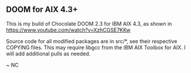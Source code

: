 ## DOOM for AIX 4.3+

This is my build of Chocolate DOOM 2.3 for IBM AIX 4.3, as shown in https://www.youtube.com/watch?v=XzhCGSE7KKw

Source code for all modified packages are in src/*, see their respective
COPYING files. This may require libgcc from the IBM AIX Toolbox for AIX. I will add additional pulls as needed.

~ NC